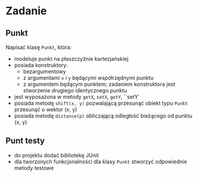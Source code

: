 # Zadanie 

## Punkt

Napisać klasę ``Punkt``, która:
- modeluje punkt na płaszczyźnie kartezjańskiej
- posiada konstruktory:
	- bezargumentowy
	- z argumentami ``x`` i ``y`` będącymi współrzędnymi punktu
	- z argumentem będącym punktem; zadaniem konstruktora jest stworzenie drugiego identycznego punktu
- jest wyposażona w metody ``getX``, ``setX``, ``getY``, ``setY`
- posiada metodę ``shift(x, y)`` pozwalającą przesunąć obiekt typu ``Punkt`` przesunąć o wektor (x, y)
- posiada metodę ``distance(p)`` obliczającą odległość bieżącego od punktu (x, y)

## Punt testy
- do projektu dodać bibliotekę JUnit
- dla tworzonych funkcjonalności dla klasy ``Punkt`` stworzyć odpowiednie metody testowe
